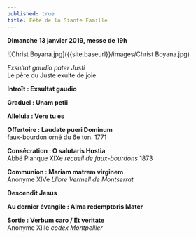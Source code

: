 ```yaml
---
published: true
title: Fête de la Siante Famille
---
```

**Dimanche 13 janvier 2019, messe de 19h**  

![Christ Boyana.jpg]({{site.baseurl}}/images/Christ Boyana.jpg)

*Exsultat gaudio pater Justi*  
Le père du Juste exulte de joie.

**Introït : Exsultat gaudio**

**Graduel : Unam petii**

**Alleluia : Vere tu es**

**Offertoire : Laudate pueri Dominum**  
faux-bourdon orné du 6e ton. 1771

**Consécration : O salutaris Hostia**  
Abbé Planque XIXe *recueil de faux-bourdons* 1873

**Communion : Mariam matrem virginem**  
Anonyme XIVe *Llibre Vermell de Montserrat*

**Descendit Jesus**  

**Au dernier évangile : Alma redemptoris Mater**  

**Sortie : Verbum caro / Et veritate**  
Anonyme XIIIe *codex Montpellier*

